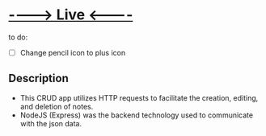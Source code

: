 # [----> Live <----](https://note-taker-mahloy.herokuapp.com/)

to do:
- [ ] Change pencil icon to plus icon

## Description

- This CRUD app utilizes HTTP requests to facilitate the creation, editing, and deletion of notes.
- NodeJS (Express) was the backend technology used to communicate with the json data.

